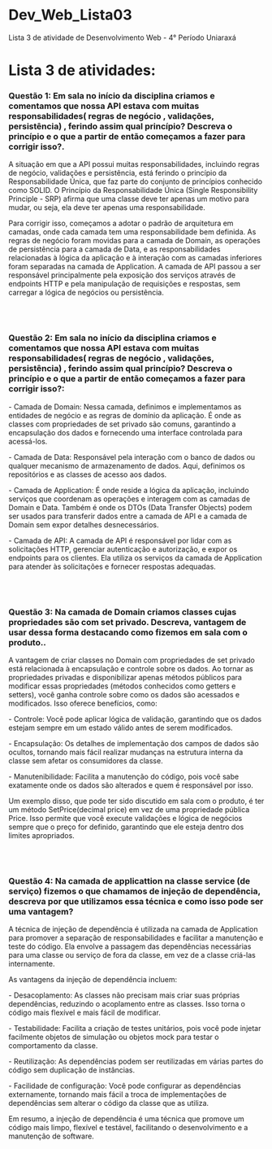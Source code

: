 # Dev_Web_Lista03
Lista 3 de atividade de Desenvolvimento Web - 4° Período Uniaraxá

<div>
    <h1>Lista 3 de atividades:</h1>
    <h3>Questão 1: Em sala no início da disciplina criamos e comentamos que nossa API estava com muitas responsabilidades( regras de negócio , validações, persistência) , ferindo assim qual princípio? Descreva o princípio e o que a partir de então começamos a fazer para corrigir isso?.</h3>
      <p>A situação em que a API possui muitas responsabilidades, incluindo regras de negócio, validações e persistência, está ferindo o princípio da Responsabilidade Única, que faz parte do conjunto de princípios conhecido como SOLID. O Princípio da Responsabilidade Única (Single Responsibility Principle - SRP) afirma que uma classe deve ter apenas um motivo para mudar, ou seja, ela deve ter apenas uma responsabilidade.</p>

<p>Para corrigir isso, começamos a adotar o padrão de arquitetura em camadas, onde cada camada tem uma responsabilidade bem definida. As regras de negócio foram movidas para a camada de Domain, as operações de persistência para a camada de Data, e as responsabilidades relacionadas à lógica da aplicação e à interação com as camadas inferiores foram separadas na camada de Application. A camada de API passou a ser responsável principalmente pela exposição dos serviços através de endpoints HTTP e pela manipulação de requisições e respostas, sem carregar a lógica de negócios ou persistência.</p>
	
  <br>
  <br>
    <h3>Questão 2: Em sala no início da disciplina criamos e comentamos que nossa API estava com muitas responsabilidades( regras de negócio , validações, persistência) , ferindo assim qual princípio? Descreva o princípio e o que a partir de então começamos a fazer para corrigir isso?:</h3>
	<p>- Camada de Domain: Nessa camada, definimos e implementamos as entidades de negócio e as regras de domínio da aplicação. É onde as classes com propriedades de set privado são comuns, garantindo a encapsulação dos dados e fornecendo uma interface controlada para acessá-los.</p>
	<p>- Camada de Data: Responsável pela interação com o banco de dados ou qualquer mecanismo de armazenamento de dados. Aqui, definimos os repositórios e as classes de acesso aos dados.</p>
	<p>- Camada de Application: É onde reside a lógica da aplicação, incluindo serviços que coordenam as operações e interagem com as camadas de Domain e Data. Também é onde os DTOs (Data Transfer Objects) podem ser usados para transferir dados entre a camada de API e a camada de Domain sem expor detalhes desnecessários.</p>
	<p>- Camada de API: A camada de API é responsável por lidar com as solicitações HTTP, gerenciar autenticação e autorização, e expor os endpoints para os clientes. Ela utiliza os serviços da camada de Application para atender às solicitações e fornecer respostas adequadas.</p>
	
  <br>
  <br>
    <h3>Questão 3: Na camada de Domain criamos classes cujas propriedades são com set privado. Descreva, vantagem de usar dessa forma destacando como fizemos em sala com o produto..</h3>
	<p>A vantagem de criar classes no Domain com propriedades de set privado está relacionada à encapsulação e controle sobre os dados. Ao tornar as propriedades privadas e disponibilizar apenas métodos públicos para modificar essas propriedades (métodos conhecidos como getters e setters), você ganha controle sobre como os dados são acessados e modificados. Isso oferece benefícios, como:</p>
	<p>- Controle: Você pode aplicar lógica de validação, garantindo que os dados estejam sempre em um estado válido antes de serem modificados.</p>
	<p>- Encapsulação: Os detalhes de implementação dos campos de dados são ocultos, tornando mais fácil realizar mudanças na estrutura interna da classe sem afetar os consumidores da classe.</p>
	<p>- Manutenibilidade: Facilita a manutenção do código, pois você sabe exatamente onde os dados são alterados e quem é responsável por isso.</p>
	<p>Um exemplo disso, que pode ter sido discutido em sala com o produto, é ter um método SetPrice(decimal price) em vez de uma propriedade pública Price. Isso permite que você execute validações e lógica de negócios sempre que o preço for definido, garantindo que ele esteja dentro dos limites apropriados.</p>
 
  <br>
  <br>
    <h3>Questão 4: Na camada de applicattion na classe service (de serviço) fizemos o que chamamos de injeção de dependência, descreva por que utilizamos essa técnica e como isso pode ser uma vantagem?</h3>
      <p>A técnica de injeção de dependência é utilizada na camada de Application para promover a separação de responsabilidades e facilitar a manutenção e teste do código. Ela envolve a passagem das dependências necessárias para uma classe ou serviço de fora da classe, em vez de a classe criá-las internamente.</p>
<p>As vantagens da injeção de dependência incluem:</p>
<p>- Desacoplamento: As classes não precisam mais criar suas próprias dependências, reduzindo o acoplamento entre as classes. Isso torna o código mais flexível e mais fácil de modificar.</p>
<p>- Testabilidade: Facilita a criação de testes unitários, pois você pode injetar facilmente objetos de simulação ou objetos mock para testar o comportamento da classe.</p>
<p>- Reutilização: As dependências podem ser reutilizadas em várias partes do código sem duplicação de instâncias.</p>
<p>- Facilidade de configuração: Você pode configurar as dependências externamente, tornando mais fácil a troca de implementações de dependências sem alterar o código da classe que as utiliza.</p>
<p>Em resumo, a injeção de dependência é uma técnica que promove um código mais limpo, flexível e testável, facilitando o desenvolvimento e a manutenção de software.</p>
      
  <br>
  <br>     
</div>
